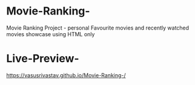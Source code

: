 # Movie-Ranking-
Movie Ranking Project - personal Favourite movies and recently watched movies showcase using HTML only  
# Live-Preview-
https://vasusrivastav.github.io/Movie-Ranking-/
